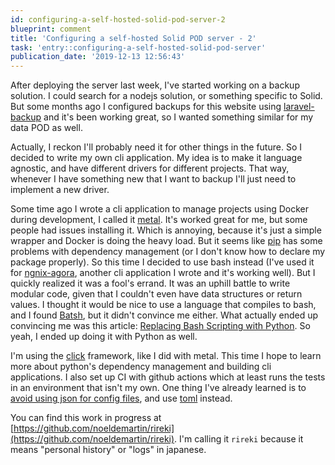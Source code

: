 ```yaml
---
id: configuring-a-self-hosted-solid-pod-server-2
blueprint: comment
title: 'Configuring a self-hosted Solid POD server - 2'
task: 'entry::configuring-a-self-hosted-solid-pod-server'
publication_date: '2019-12-13 12:56:43'
---
```


After deploying the server last week, I've started working on a backup solution. I could search for a nodejs solution, or something specific to Solid. But some months ago I configured backups for this website using [laravel-backup](https://github.com/spatie/laravel-backup) and it's been working great, so I wanted something similar for my data POD as well.

Actually, I reckon I'll probably need it for other things in the future. So I decided to write my own cli application. My idea is to make it language agnostic, and have different drivers for different projects. That way, whenever I have something new that I want to backup I'll just need to implement a new driver.

Some time ago I wrote a cli application to manage projects using Docker during development, I called it [metal](https://github.com/noeldemartin/metal). It's worked great for me, but some people had issues installing it. Which is annoying, because it's just a simple wrapper and Docker is doing the heavy load. But it seems like [pip](https://pypi.org/project/pip/) has some problems with dependency management (or I don't know how to declare my package properly). So this time I decided to use bash instead (I've used it for [ngnix-agora](https://github.com/noeldemartin/nginx-agora), another cli application I wrote and it's working well). But I quickly realized it was a fool's errand. It was an uphill battle to write modular code, given that I couldn't even have data structures or return values. I thought it would be nice to use a language that compiles to bash, and I found [Batsh](https://batsh.org/), but it didn't convince me either. What actually ended up convincing me was this article: [Replacing Bash Scripting with Python](https://github.com/ninjaaron/replacing-bash-scripting-with-python). So yeah, I ended up doing it with Python as well.

I'm using the [click](https://click.palletsprojects.com/en/7.x/) framework, like I did with metal. This time I hope to learn more about python's dependency management and building cli applications. I also set up CI with github actions which at least runs the tests in an environment that isn't my own. One thing I've already learned is to [avoid using json for config files](https://revelry.co/json-configuration-file-format/), and use [toml](https://github.com/toml-lang/toml) instead.

You can find this work in progress at [https://github.com/noeldemartin/rireki](https://github.com/noeldemartin/rireki). I'm calling it `rireki` because it means "personal history" or "logs" in japanese.
